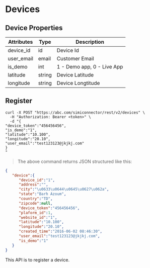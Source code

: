 # Devices

## Device Properties

Attributes| Type| Description
--------- | ------- | -----------
device_id | id | Device Id
user_email | email | Customer Email
is_demo | int | 1 - Demo app, 0 - Live App
latitude | string | Device Latitude
longitude | string | Device Longtitude


## Register

```shell
curl -X POST "https://abc.com/simiconnector/rest/v2/devices" \
  -H "Authorization: Bearer <token>" \
  -d "{
"device_token":"456456456",
"is_demo":"1",
"latitude":"10.100",
"longitude":"20.10",
"user_email":"test123123@jkjkj.com"
}
"
```

> The above command returns JSON structured like this:

```json
{  
   "device":{  
      "device_id":"1",
      "address":"",
      "city":"\u0633\u0644\u0645\u0627\u062a",
      "state":"Barh Azoum",
      "country":"TD",
      "zipcode":null,
      "device_token":"456456456",
      "plaform_id":1,
      "website_id":"1",
      "latitude":"10.100",
      "longitude":"20.10",
      "created_time":"2016-06-02 08:46:30",
      "user_email":"test123123@jkjkj.com",
      "is_demo":"1"
   }
}
```
This API is to register a device.

